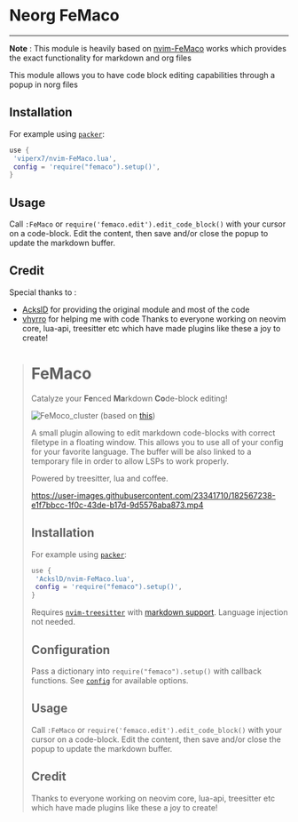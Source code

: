 # Neorg FeMaco

______________________________________________________________________

**Note** : This module is heavily based on [nvim-FeMaco](https://github.com/AckslD/nvim-FeMaco.lua) works which provides the exact functionality for markdown and org files

This module allows you to have code block editing capabilities through a popup in norg files

## Installation

For example using [`packer`](https://github.com/wbthomason/packer.nvim):

```lua
use {
 'viperx7/nvim-FeMaco.lua',
 config = 'require("femaco").setup()',
}
```

## Usage

Call `:FeMaco` or `require('femaco.edit').edit_code_block()` with your cursor on a code-block. Edit the content, then save and/or close the popup to update the markdown buffer.

## Credit
Special thanks to : 
 - [AckslD](https://github.com/AckslD) for providing the original module and most of the code
 - [vhyrro](https://github.com/vhyrro) for helping me with code
Thanks to everyone working on neovim core, lua-api, treesitter etc which have made plugins like these a joy to create!

> # FeMaco
>
> Catalyze your **Fe**nced **Ma**rkdown **Co**de-block editing!
>
> ![FeMoco_cluster](https://user-images.githubusercontent.com/23341710/182566777-492c5e81-95fc-4443-ae6a-23ba2519960e.png)
> (based on [this](https://en.wikipedia.org/wiki/FeMoco#/media/File:FeMoco_cluster.svg))
>
> A small plugin allowing to edit markdown code-blocks with correct filetype in a floating window.
> This allows you to use all of your config for your favorite language.
> The buffer will be also linked to a temporary file in order to allow LSPs to work properly.
>
> Powered by treesitter, lua and coffee.
>
> https://user-images.githubusercontent.com/23341710/182567238-e1f7bbcc-1f0c-43de-b17d-9d5576aba873.mp4
>
> ## Installation
>
> For example using [`packer`](https://github.com/wbthomason/packer.nvim):
>
> ```lua
> use {
>  'AckslD/nvim-FeMaco.lua',
>  config = 'require("femaco").setup()',
> }
> ```
>
> Requires [`nvim-treesitter`](https://github.com/nvim-treesitter/nvim-treesitter) with [markdown support](https://github.com/MDeiml/tree-sitter-markdown). Language injection not needed.
>
> ## Configuration
>
> Pass a dictionary into `require("femaco").setup()` with callback functions.
> See [`config`](https://github.com/AckslD/nvim-FeMaco.lua/blob/main/lua/femaco/config.lua) for available options.
>
> ## Usage
>
> Call `:FeMaco` or `require('femaco.edit').edit_code_block()` with your cursor on a code-block. Edit the content, then save and/or close the popup to update the markdown buffer.
>
> ## Credit
>
> Thanks to everyone working on neovim core, lua-api, treesitter etc which have made plugins like these a joy to create!
